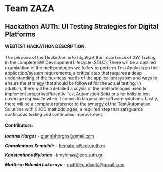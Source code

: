 # Team ZAZA
## Hackathon AUTh: UI Testing Strategies for Digital Platforms

#### WEBTEST HACKATHON DESCRIPTION
The purpose of the Hackathon is to highlight the importance of SW Testing in the complete SW Development Lifecycle (SDLC). There will be a detailed examination of the methodologies we follow to perform Test Analysis on the application/system requirements, a critical step that requires a deep understanding of the business needs of the application/system and ways to ensure the strategy that should be followed for the actual testing. In addition, there will be a detailed analysis of the methodologies used to implement properly/efficiently Test Automation Solutions for holistic test coverage especially when it comes to large-scale software solutions. Lastly, there will be a complete reference to the synergy of the Test Automation Solutions with CI/CD methodologies, a required step that safeguards continuous testing and continuous improvement. 

#### Contributors: 
***Ioannis Horgos*** - giannishorgos@gmail.com 

***Charalampos Kemalidis*** - kemalidic@ece.auth.gr 

***Konstantinos Mylonas*** - kmylonas@ece.auth.gr 

***Matthieu Ndumbi Lukuenya*** - matthieundumbi@gmail.com 
